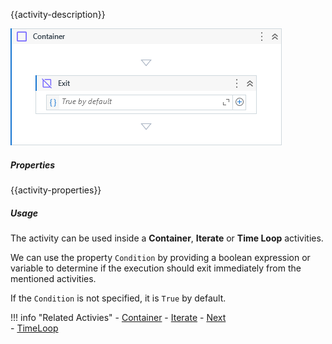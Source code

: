 {{activity-description}}

![](../img/activities/Container.png)

##### Properties

{{activity-properties}}

##### Usage

The activity can be used inside a **Container**, **Iterate** or **Time Loop** activities.

We can use the property `Condition` by providing a boolean expression or variable to determine if the execution should exit immediately from the mentioned activities.

If the `Condition` is not specified, it is `True` by default.

!!! info "Related Activies"
    - [Container](Container.md)
    - [Iterate](Iterate.md)
    - [Next](Next.md)    
    - [TimeLoop](Time%20Loop.md)
